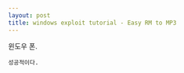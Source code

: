 ```yaml
---
layout: post
title: windows exploit tutorial - Easy RM to MP3
---
```



윈도우 폰.                      

```
성공적이다.
```

